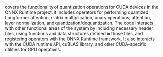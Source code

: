 covers the functionality of quantization operations for CUDA devices in the ONNX Runtime project. It includes operators for performing quantized Longformer attention, matrix multiplication, unary operations, attention, layer normalization, and quantization/dequantization. The code interacts with other functional areas of the system by including necessary header files, using functions and data structures defined in those files, and registering operators with the ONNX Runtime framework. It also interacts with the CUDA runtime API, cuBLAS library, and other CUDA-specific utilities for GPU operations.